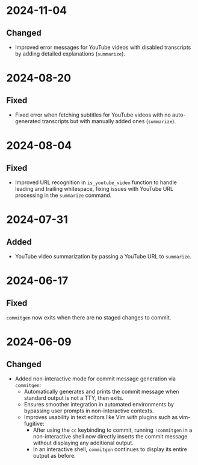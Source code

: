 
# 2024-11-04

## Changed

* Improved error messages for YouTube videos with disabled transcripts by adding detailed explanations (`summarize`).

# 2024-08-20

## Fixed

* Fixed error when fetching subtitles for YouTube videos with no auto-generated transcripts but with manually added ones (`summarize`).

# 2024-08-04

## Fixed

* Improved URL recognition in `is_youtube_video` function to handle leading and trailing whitespace, fixing issues with YouTube URL processing in the `summarize` command.

# 2024-07-31

## Added

* YouTube video summarization by passing a YouTube URL to `summarize`.

# 2024-06-17

## Fixed

`commitgen` now exits when there are no staged changes to commit.

# 2024-06-09

## Changed

* Added non-interactive mode for commit message generation via `commitgen`:
    * Automatically generates and prints the commit message when standard output is not a TTY, then exits.
    * Ensures smoother integration in automated environments by bypassing user prompts in non-interactive contexts.
    * Improves usability in text editors like Vim with plugins such as vim-fugitive:
        * After using the `cc` keybinding to commit, running `!commitgen` in a non-interactive shell now directly inserts the commit message without displaying any additional output.
        * In an interactive shell, `commitgen` continues to display its entire output as before.

